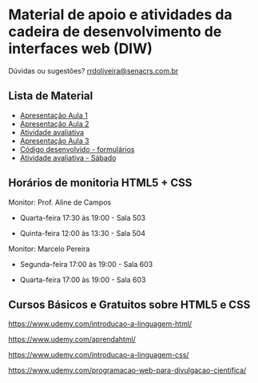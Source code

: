 # Material de apoio e atividades da cadeira de desenvolvimento de interfaces web (DIW)

Dúvidas ou sugestões? rrdoliveira@senacrs.com.br

## Lista de Material

  - [Apresentação Aula 1](https://github.com/romuloreis/DIW/blob/master/material/DIW_aula01_ProfRomuloReis.pdf)
  - [Apresentação Aula 2](https://github.com/romuloreis/DIW/blob/master/material/DIW_aula02_HTML5_parte1.pdf)
  - [Atividade avaliativa](https://docs.google.com/document/u/1/d/e/2PACX-1vRjBjgTkBbv8NtixUO5ciGbmsanvclksOvayimcVQ4HWnMbvaAV-4h0vGHyn-Z6eEu-KPTXPNv2t5Mo/pub)
  - [Apresentação Aula 3](https://github.com/romuloreis/DIW/blob/master/material/DIW_aula04_HTML5_parte2.pdf)
  - [Código desenvolvido - formulários](https://github.com/romuloreis/DIW/tree/master/material/projetoformulario)
  - [Atividade avaliativa - Sábado](https://github.com/romuloreis/DIW/blob/master/material/HTML5%20-%20Elementos%20de%20Formul%C3%A1rios%20-%20Contato%20profissional.pdf)
  
## Horários de monitoria HTML5 + CSS

Monitor: Prof. Aline de Campos

  - Quarta-feira 17:30 às 19:00 - Sala 503
  
  - Quinta-feira 12:00 às 13:30 - Sala 504
  
  
  Monitor: Marcelo Pereira

  - Segunda-feira 17:00 às 19:00 - Sala 603
  
  - Quarta-feira 17:00 às 19:00 - Sala 603


## Cursos Básicos e Gratuitos sobre HTML5 e CSS

https://www.udemy.com/introducao-a-linguagem-html/

https://www.udemy.com/aprendahtml/

https://www.udemy.com/introducao-a-linguagem-css/

https://www.udemy.com/programacao-web-para-divulgacao-cientifica/
